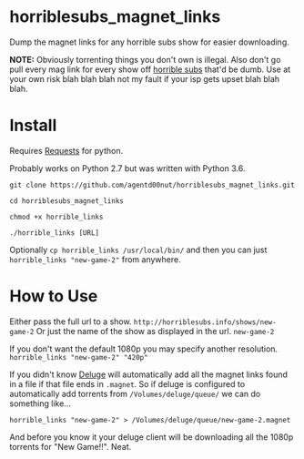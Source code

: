 # horriblesubs_magnet_links
Dump the magnet links for any horrible subs show for easier downloading.

**NOTE:** Obviously torrenting things you don't own is illegal.  Also don't go pull every mag link for every show off [horrible subs](http://horriblesubs.info/) that'd be dumb.  Use at your own risk blah blah blah not my fault if your isp gets upset blah blah blah.

# Install
Requires [Requests](http://docs.python-requests.org/en/master/user/install/) for python.

Probably works on Python 2.7 but was written with Python 3.6.

`git clone https://github.com/agentd00nut/horriblesubs_magnet_links.git`

`cd horriblesubs_magnet_links`

`chmod +x horrible_links`

`./horrible_links [URL]`

Optionally `cp horrible_links /usr/local/bin/` and then you can just `horrible_links "new-game-2"` from anywhere.

# How to Use

Either pass the full url to a show. `http://horriblesubs.info/shows/new-game-2`
Or just the name of the show as displayed in the url. `new-game-2`

If you don't want the default 1080p you may specify another resolution. `horrible_links "new-game-2" "420p"`

If you didn't know [Deluge](http://dev.deluge-torrent.org/wiki/Download) will automatically add all the magnet links found in a file if that file ends in `.magnet`.  So if deluge is configured to automatically add torrents from `/Volumes/deluge/queue/` we can do something like...

`horrible_links "new-game-2" > /Volumes/deluge/queue/new-game-2.magnet`

And before you know it your deluge client will be downloading all the 1080p torrents for "New Game!!".  Neat.

